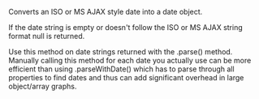 ﻿Converts an ISO or MS AJAX style date into a date object.

If the date string is empty or doesn't follow the ISO or MS AJAX string format null is returned.

Use this method on date strings returned with the .parse() method. Manually calling this method for each date you actually use can be more efficient than using .parseWithDate() which has to parse through all properties to find dates and thus can add significant overhead in large object/array graphs.